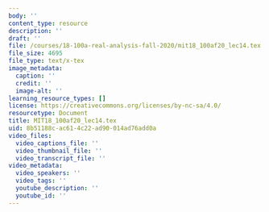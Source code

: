 ```yaml
---
body: ''
content_type: resource
description: ''
draft: ''
file: /courses/18-100a-real-analysis-fall-2020/mit18_100af20_lec14.tex
file_size: 4695
file_type: text/x-tex
image_metadata:
  caption: ''
  credit: ''
  image-alt: ''
learning_resource_types: []
license: https://creativecommons.org/licenses/by-nc-sa/4.0/
resourcetype: Document
title: MIT18_100af20_lec14.tex
uid: 8b51188c-ac61-4c22-ad90-014ad76add0a
video_files:
  video_captions_file: ''
  video_thumbnail_file: ''
  video_transcript_file: ''
video_metadata:
  video_speakers: ''
  video_tags: ''
  youtube_description: ''
  youtube_id: ''
---
```

